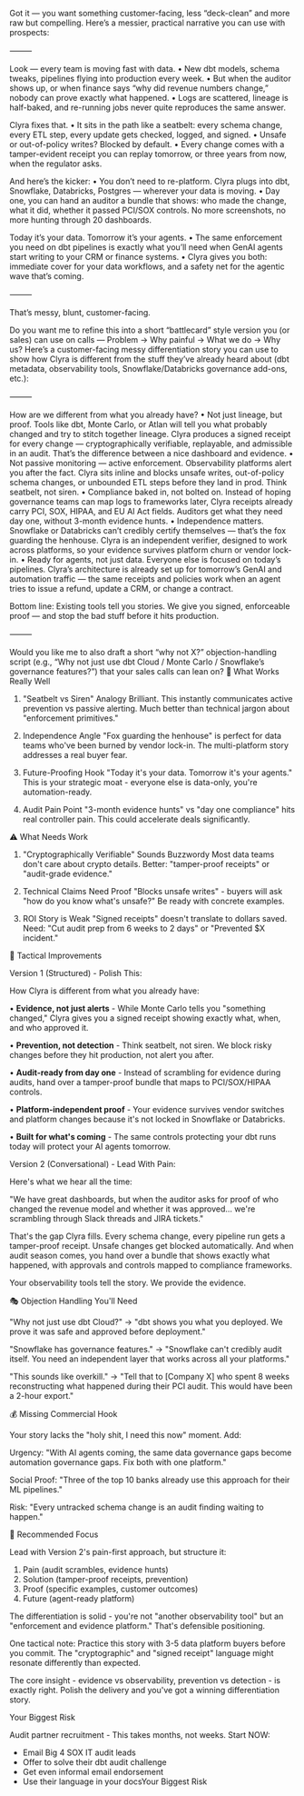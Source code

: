 Got it — you want something customer-facing, less “deck-clean” and more raw but compelling. Here’s a messier, practical narrative you can use with prospects:

⸻

Look — every team is moving fast with data.
	•	New dbt models, schema tweaks, pipelines flying into production every week.
	•	But when the auditor shows up, or when finance says “why did revenue numbers change,” nobody can prove exactly what happened.
	•	Logs are scattered, lineage is half-baked, and re-running jobs never quite reproduces the same answer.

Clyra fixes that.
	•	It sits in the path like a seatbelt: every schema change, every ETL step, every update gets checked, logged, and signed.
	•	Unsafe or out-of-policy writes? Blocked by default.
	•	Every change comes with a tamper-evident receipt you can replay tomorrow, or three years from now, when the regulator asks.

And here’s the kicker:
	•	You don’t need to re-platform. Clyra plugs into dbt, Snowflake, Databricks, Postgres — wherever your data is moving.
	•	Day one, you can hand an auditor a bundle that shows: who made the change, what it did, whether it passed PCI/SOX controls. No more screenshots, no more hunting through 20 dashboards.

Today it’s your data. Tomorrow it’s your agents.
	•	The same enforcement you need on dbt pipelines is exactly what you’ll need when GenAI agents start writing to your CRM or finance systems.
	•	Clyra gives you both: immediate cover for your data workflows, and a safety net for the agentic wave that’s coming.

⸻

That’s messy, blunt, customer-facing.

Do you want me to refine this into a short “battlecard” style version you (or sales) can use on calls — Problem → Why painful → What we do → Why us?
Here’s a customer-facing messy differentiation story you can use to show how Clyra is different from the stuff they’ve already heard about (dbt metadata, observability tools, Snowflake/Databricks governance add-ons, etc.):

⸻

How are we different from what you already have?
	•	Not just lineage, but proof.
Tools like dbt, Monte Carlo, or Atlan will tell you what probably changed and try to stitch together lineage. Clyra produces a signed receipt for every change — cryptographically verifiable, replayable, and admissible in an audit. That’s the difference between a nice dashboard and evidence.
	•	Not passive monitoring — active enforcement.
Observability platforms alert you after the fact. Clyra sits inline and blocks unsafe writes, out-of-policy schema changes, or unbounded ETL steps before they land in prod. Think seatbelt, not siren.
	•	Compliance baked in, not bolted on.
Instead of hoping governance teams can map logs to frameworks later, Clyra receipts already carry PCI, SOX, HIPAA, and EU AI Act fields. Auditors get what they need day one, without 3-month evidence hunts.
	•	Independence matters.
Snowflake or Databricks can’t credibly certify themselves — that’s the fox guarding the henhouse. Clyra is an independent verifier, designed to work across platforms, so your evidence survives platform churn or vendor lock-in.
	•	Ready for agents, not just data.
Everyone else is focused on today’s pipelines. Clyra’s architecture is already set up for tomorrow’s GenAI and automation traffic — the same receipts and policies work when an agent tries to issue a refund, update a CRM, or change a contract.

Bottom line: Existing tools tell you stories. We give you signed, enforceable proof — and stop the bad stuff before it hits production.

⸻

Would you like me to also draft a short “why not X?” objection-handling script (e.g., “Why not just use dbt Cloud / Monte Carlo / Snowflake’s governance features?”) that your sales calls can lean on?
🎯 What Works Really Well

  1. "Seatbelt vs Siren" Analogy
  Brilliant. This instantly communicates active prevention vs passive alerting. Much better than
  technical jargon about "enforcement primitives."

  2. Independence Angle
  "Fox guarding the henhouse" is perfect for data teams who've been burned by vendor lock-in. The
  multi-platform story addresses a real buyer fear.

  3. Future-Proofing Hook
  "Today it's your data. Tomorrow it's your agents." This is your strategic moat - everyone else is
   data-only, you're automation-ready.

  4. Audit Pain Point
  "3-month evidence hunts" vs "day one compliance" hits real controller pain. This could accelerate
   deals significantly.

  ⚠️ What Needs Work

  1. "Cryptographically Verifiable" Sounds Buzzwordy
  Most data teams don't care about crypto details. Better: "tamper-proof receipts" or "audit-grade
  evidence."

  2. Technical Claims Need Proof
  "Blocks unsafe writes" - buyers will ask "how do you know what's unsafe?" Be ready with concrete
  examples.

  3. ROI Story is Weak
  "Signed receipts" doesn't translate to dollars saved. Need: "Cut audit prep from 6 weeks to 2
  days" or "Prevented $X incident."

  🔧 Tactical Improvements

  Version 1 (Structured) - Polish This:

  How Clyra is different from what you already have:

  • **Evidence, not just alerts** - While Monte Carlo tells you "something changed," Clyra gives
  you a signed receipt showing exactly what, when, and who approved it.

  • **Prevention, not detection** - Think seatbelt, not siren. We block risky changes before they
  hit production, not alert you after.

  • **Audit-ready from day one** - Instead of scrambling for evidence during audits, hand over a
  tamper-proof bundle that maps to PCI/SOX/HIPAA controls.

  • **Platform-independent proof** - Your evidence survives vendor switches and platform changes
  because it's not locked in Snowflake or Databricks.

  • **Built for what's coming** - The same controls protecting your dbt runs today will protect
  your AI agents tomorrow.

  Version 2 (Conversational) - Lead With Pain:

  Here's what we hear all the time:

  "We have great dashboards, but when the auditor asks for proof of who changed the revenue model
  and whether it was approved... we're scrambling through Slack threads and JIRA tickets."

  That's the gap Clyra fills. Every schema change, every pipeline run gets a tamper-proof receipt.
  Unsafe changes get blocked automatically. And when audit season comes, you hand over a bundle
  that shows exactly what happened, with approvals and controls mapped to compliance frameworks.

  Your observability tools tell the story. We provide the evidence.

  🎭 Objection Handling You'll Need

  "Why not just use dbt Cloud?"
  → "dbt shows you what you deployed. We prove it was safe and approved before deployment."

  "Snowflake has governance features."
  → "Snowflake can't credibly audit itself. You need an independent layer that works across all
  your platforms."

  "This sounds like overkill."
  → "Tell that to [Company X] who spent 8 weeks reconstructing what happened during their PCI
  audit. This would have been a 2-hour export."

  💰 Missing Commercial Hook

  Your story lacks the "holy shit, I need this now" moment. Add:

  Urgency: "With AI agents coming, the same data governance gaps become automation governance gaps.
   Fix both with one platform."

  Social Proof: "Three of the top 10 banks already use this approach for their ML pipelines."

  Risk: "Every untracked schema change is an audit finding waiting to happen."

  🎯 Recommended Focus

  Lead with Version 2's pain-first approach, but structure it:
  1. Pain (audit scrambles, evidence hunts)
  2. Solution (tamper-proof receipts, prevention)
  3. Proof (specific examples, customer outcomes)
  4. Future (agent-ready platform)

  The differentiation is solid - you're not "another observability tool" but an "enforcement and
  evidence platform." That's defensible positioning.

  One tactical note: Practice this story with 3-5 data platform buyers before you commit. The
  "cryptographic" and "signed receipt" language might resonate differently than expected.

  The core insight - evidence vs observability, prevention vs detection - is exactly right. Polish
  the delivery and you've got a winning differentiation story.

  Your Biggest Risk

  Audit partner recruitment - This takes months, not weeks. Start NOW:
  - Email Big 4 SOX IT audit leads
  - Offer to solve their dbt audit challenge
  - Get even informal email endorsement
  - Use their language in your docsYour Biggest Risk
